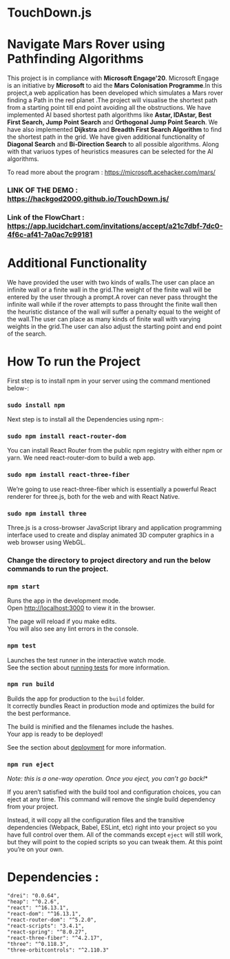 # TouchDown.js

# Navigate Mars Rover using Pathfinding Algorithms


This project is in compliance with **Microsoft Engage'20**. Microsoft Engage is an initiative by **Microsoft** to aid the **Mars Colonisation Programme**.In this project,a web application has been developed which simulates a Mars rover finding a Path in the red planet .The project will visualise the shortest path from a starting point till end point avoiding all the obstructions. We have implemented  AI based shortest path algorithms like **Astar, IDAstar, Best First Search, Jump Point Search** and **Orthogonal Jump Point Search**. We have also implemented **Dijkstra** and **Breadth First Search Algorithm** to find the shortest path in the grid. We have given additional functionality of **Diagonal Search** and **Bi-Direction Search** to all possible algorithms. Along with that variuos types of heuristics measures can be selected for the AI algorithms.

To read more about the program : https://microsoft.acehacker.com/mars/
### LINK OF THE DEMO : https://hackgod2000.github.io/TouchDown.js/
### Link of the FlowChart : https://app.lucidchart.com/invitations/accept/a21c7dbf-7dc0-4f6c-af41-7a0ac7c99181
 
# Additional Functionality
We have provided the user with two kinds of walls.The user can place an infinite wall or a finite wall in the grid.The weight of the finite wall will be entered by the user through a prompt.A rover can never pass throught the infinite wall while if the rover attempts to pass throught the finite wall then the heuristic distance of the wall will suffer a penalty equal to the weight of the wall.The user can place as many kinds of finite wall with varying weights in the grid.The user can also adjust the starting point and end point of the search.

# How To run the Project
First step is to install npm in your server using the command mentioned below-:

### `sudo install npm`

Next step is to install all the Dependencies using npm-:

### `sudo npm install react-router-dom`
You can install React Router from the public npm registry with either npm or yarn. We need react-router-dom to build a web app.



### `sudo npm install react-three-fiber`
We’re going to use react-three-fiber which is essentially a powerful React renderer for three.js, both for the web and with React Native.

### `sudo npm install three`
Three.js is a cross-browser JavaScript library and application programming interface used to create and display animated 3D computer graphics in a web browser using WebGL.


### <b>Change the directory to project directory and run the below commands to run the project.</b>

### `npm start`

Runs the app in the development mode.<br>
Open [http://localhost:3000](http://localhost:3000) to view it in the browser.

The page will reload if you make edits.<br>
You will also see any lint errors in the console.

### `npm test`

Launches the test runner in the interactive watch mode.<br>
See the section about [running tests](https://facebook.github.io/create-react-app/docs/running-tests) for more information.

### `npm run build`

Builds the app for production to the `build` folder.<br>
It correctly bundles React in production mode and optimizes the build for the best performance.

The build is minified and the filenames include the hashes.<br>
Your app is ready to be deployed!

See the section about [deployment](https://facebook.github.io/create-react-app/docs/deployment) for more information.

### `npm run eject`

*Note: this is a one-way operation. Once you eject, you can’t go back!**

If you aren’t satisfied with the build tool and configuration choices, you can eject at any time. This command will remove the single build dependency from your project.

Instead, it will copy all the configuration files and the transitive dependencies (Webpack, Babel, ESLint, etc) right into your project so you have full control over them. All of the commands except `eject` will still work, but they will point to the copied scripts so you can tweak them. At this point you’re on your own.

# Dependencies : 
    "drei": "0.0.64",
    "heap": "^0.2.6",
    "react": "^16.13.1",
    "react-dom": "^16.13.1",
    "react-router-dom": "^5.2.0",
    "react-scripts": "3.4.1",
    "react-spring": "^8.0.27",
    "react-three-fiber": "^4.2.17",
    "three": "^0.118.3",
    "three-orbitcontrols": "^2.110.3"

